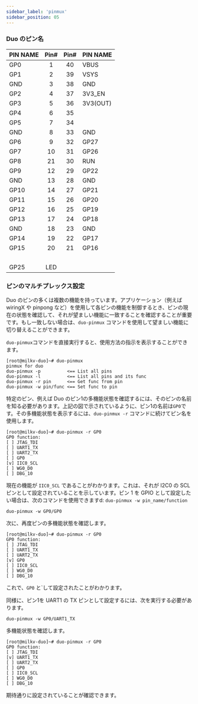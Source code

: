```yaml
---
sidebar_label: 'pinmux'
sidebar_position: 05
---
```


### Duo のピン名

<div className='gpio_style'>

| PIN NAME |              Pin#               |              Pin#                | PIN NAME |
| -------- | :-----------------------------: | :------------------------------: | -------- |
| GP0      | <div className='green'>1</div>  |    <div className='red'>40</div> | VBUS     |
| GP1      | <div className='green'>2</div>  |    <div className='red'>39</div> | VSYS     |
| GND      | <div className='black'>3</div>  |  <div className='black'>38</div> | GND      |
| GP2      | <div className='green'>4</div>  | <div className='orange'>37</div> | 3V3_EN   |
| GP3      | <div className='green'>5</div>  |    <div className='red'>36</div> | 3V3(OUT) |
| GP4      | <div className='green'>6</div>  |   <div className='gray'>35</div> |          |
| GP5      | <div className='green'>7</div>  |   <div className='gray'>34</div> |          |
| GND      | <div className='black'>8</div>  |  <div className='black'>33</div> | GND      |
| GP6      | <div className='green'>9</div>  |  <div className='green'>32</div> | GP27     |
| GP7      | <div className='green'>10</div> |  <div className='green'>31</div> | GP26     |
| GP8      | <div className='green'>21</div> | <div className='orange'>30</div> | RUN      |
| GP9      | <div className='green'>12</div> |  <div className='green'>29</div> | GP22     |
| GND      | <div className='black'>13</div> |  <div className='black'>28</div> | GND      |
| GP10     | <div className='green'>14</div> |  <div className='green'>27</div> | GP21     |
| GP11     | <div className='green'>15</div> |  <div className='green'>26</div> | GP20     |
| GP12     | <div className='green'>16</div> |  <div className='green'>25</div> | GP19     |
| GP13     | <div className='green'>17</div> |  <div className='green'>24</div> | GP18     |
| GND      | <div className='black'>18</div> |  <div className='black'>23</div> | GND      |
| GP14     | <div className='green'>19</div> |  <div className='green'>22</div> | GP17     |
| GP15     | <div className='green'>20</div> |  <div className='green'>21</div> | GP16     |
|          | &nbsp;                          |                                  |          |
| GP25     | <div className='blue'>LED</div> |                                  |          |

</div>

### ピンのマルチプレックス設定

Duo のピンの多くは複数の機能を持っています。アプリケーション（例えば wiringX や pinpong など）を使用して各ピンの機能を制御するとき、ピンの現在の状態を確認して、それが望ましい機能に一致することを確認することが重要です。もし一致しない場合は、`duo-pinmux` コマンドを使用して望ましい機能に切り替えることができます。

`duo-pinmux`コマンドを直接実行すると、使用方法の指示を表示することができます。
```
[root@milkv-duo]~# duo-pinmux
pinmux for duo
duo-pinmux -p          <== List all pins
duo-pinmux -l          <== List all pins and its func
duo-pinmux -r pin      <== Get func from pin
duo-pinmux -w pin/func <== Set func to pin
```

特定のピン、例えば Duo のピン1の多機能状態を確認するには、そのピンの名前を知る必要があります。上記の図で示されているように、ピン1の名前は`GP0`です。その多機能状態を表示するには、`duo-pinmux -r` コマンドに続けてピン名を使用します。
```
[root@milkv-duo]~# duo-pinmux -r GP0
GP0 function:
[ ] JTAG_TDI
[ ] UART1_TX
[ ] UART2_TX
[ ] GP0
[v] IIC0_SCL
[ ] WG0_D0
[ ] DBG_10
```
現在の機能が `IIC0_SCL` であることがわかります。これは、それが I2C0 の SCL ピンとして設定されていることを示しています。ピン 1 を GPIO として設定したい場合は、次のコマンドを使用できますd: `duo-pinmux -w pin_name/function`
```
duo-pinmux -w GP0/GP0
```
次に、再度ピンの多機能状態を確認します。
```
[root@milkv-duo]~# duo-pinmux -r GP0
GP0 function:
[ ] JTAG_TDI
[ ] UART1_TX
[ ] UART2_TX
[v] GP0
[ ] IIC0_SCL
[ ] WG0_D0
[ ] DBG_10
```
これで、`GP0` と`して設定されたことがわかります。

同様に、ピン1を UART1 の TX ピンとして設定するには、次を実行する必要があります。
```
duo-pinmux -w GP0/UART1_TX
```
多機能状態を確認します。
```
[root@milkv-duo]~# duo-pinmux -r GP0
GP0 function:
[ ] JTAG_TDI
[v] UART1_TX
[ ] UART2_TX
[ ] GP0
[ ] IIC0_SCL
[ ] WG0_D0
[ ] DBG_10
```
期待通りに設定されていることが確認できます。
